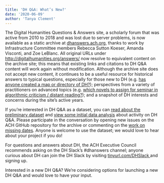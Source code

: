 ```yaml
---
title: 'DH Q&A: What’s New?'
date: '2020-06-09'
author: 'Tanya Clement'
---
```

The Digital Humanities Questions &amp; Answers site, a scholarly forum that was active from 2010 to 2018 and was lost due to server problems, is now available as a static archive at [dhanswers.ach.org](https://dhanswers.ach.org/), thanks to work by Infrastructure Committee members Rebecca Sutton Koeser, Amanda Visconti, and Zoe LeBlanc. All original URLs under <http://digitalhumanities.org/answers/> now resolve to equivalent content on the archive site; this means that existing links and citations to DH Q&amp;A content will work again without modification. Although the archive site does not accept new content, it continues to be a useful resource for historical answers to typical questions, especially for those new to DH (e.g. [has anyone created a map or directory of DH?](https://dhanswers.ach.org/topic/map-or-directory-of-digital-humanists/)); perspectives from a variety of practitioners on advanced topics (e.g. [which novels to assign for seminar in algorithmic criticism / distant reading?](https://dhanswers.ach.org/topic/which-novels-to-assign-for-seminar-in-algorithmic-criticism-distant-reading/)); and a snapshot of DH interests and concerns during the site’s active years.

If you’re interested in DH Q&amp;A as a dataset, you can [read about the preliminary dataset](https://github.com/achorg/DH-Answers-Archive/tree/master/data) and [view some initial data analysis](https://github.com/achorg/DH-Answers-Archive/blob/master/data/README.md#initial-data-analysis) about activity on DH Q&amp;A. Please participate in the conversation by opening new issues on the ACH GitHub repository for the archive or commenting on the [work on missing dates](https://github.com/achorg/DH-Answers-Archive/issues/14). Anyone is welcome to use the dataset; we would love to hear about your project if you do!

For questions and answers about DH, the ACH Executive Council recommends asking on the DH Slack’s #dhanswers channel; anyone curious about DH can join the DH Slack by visiting [tinyurl.com/DHSlack ](http://tinyurl.com/DHSlack)and signing up.  

Interested in a new DH Q&amp;A? We’re considering options for launching a new DH Q&amp;A and would love to have your input.